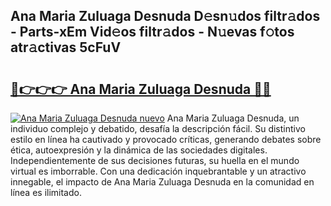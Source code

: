 ## Ana Maria Zuluaga Desnuda D𝚎sn𝚞dos filtr𝚊dos - Parts-xEm Vid𝚎os filtr𝚊dos - N𝚞evas f𝚘tos atr𝚊ctivas 5cFuV

# <h2><a href="http://mbar3es.tromn.icu/?c=Ana+Maria+Zuluaga+Desnuda">🔗👉👉👉 Ana Maria Zuluaga Desnuda 🔗🔗</a></h2>

[![Ana Maria Zuluaga Desnuda nuevo](https://i.imgur.com/pEAQMta.gif)](http://mbar3es.tromn.icu/?c=Ana+Maria+Zuluaga+Desnuda)
Ana Maria Zuluaga Desnuda, un individuo complejo y debatido, desafía la descripción fácil. Su distintivo estilo en línea ha cautivado y provocado críticas, generando debates sobre ética, autoexpresión y la dinámica de las sociedades digitales. Independientemente de sus decisiones futuras, su huella en el mundo virtual es imborrable. Con una dedicación inquebrantable y un atractivo innegable, el impacto de Ana Maria Zuluaga Desnuda en la comunidad en línea es ilimitado.
